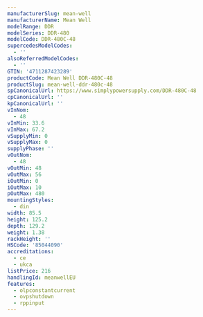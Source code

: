 ```yaml
---
manufacturerSlug: mean-well
manufacturerName: Mean Well
modelRange: DDR
modelSeries: DDR-480
modelCode: DDR-480C-48
supercedesModelCodes:
  - ''
alsoReferredModelCodes:
  - ''
GTIN: '4711287423289'
productCode: Mean Well DDR-480C-48
productSlug: mean-well-ddr-480c-48
spCanonicalUrl: https://www.simplypowersupply.com/DDR-480C-48
cpCanonicalUrl: ''
kpCanonicalUrl: ''
vInNom:
  - 48
vInMin: 33.6
vInMax: 67.2
vSupplyMin: 0
vSupplyMax: 0
supplyPhase: ''
vOutNom:
  - 48
vOutMin: 48
vOutMax: 56
iOutMin: 0
iOutMax: 10
pOutMax: 480
mountingStyles:
  - din
width: 85.5
height: 125.2
depth: 129.2
weight: 1.38
rackHeight: ''
HSCode: '85044090'
accreditations:
  - ce
  - ukca
listPrice: 216
handlingId: meanwellEU
features:
  - olpconstantcurrent
  - ovpshutdown
  - rppinput
---
```

